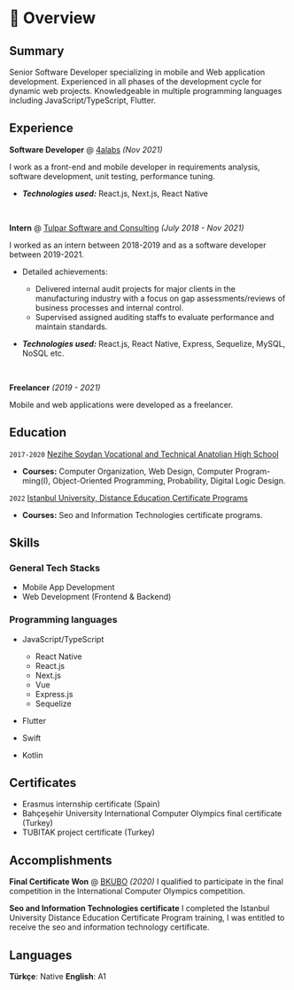 # 📖 Overview

## Summary

Senior Software Developer specializing in mobile and Web application development. Experienced in all phases of the development cycle for dynamic web projects. Knowledgeable in multiple programming languages ​​including JavaScript/TypeScript, Flutter.

## Experience

**Software Developer** @ [4alabs](https://www.4alabs.io/) _(Nov 2021)_

I work as a front-end and mobile developer in requirements analysis, software development, unit testing, performance tuning.

- _**Technologies used:**_ React.js, Next.js, React Native

&nbsp;

**Intern** @ [Tulpar Software and Consulting](https://www.tulparyazilim.com.tr/) _(July 2018 - Nov 2021)_

I worked as an intern between 2018-2019 and as a software developer between 2019-2021.

- Detailed achievements:

  - Delivered internal audit projects for major clients in the manufacturing industry with a focus on gap assessments/reviews of business processes and internal control.
  - Supervised assigned auditing staffs to evaluate performance and maintain standards.

- _**Technologies used:**_ React.js, React Native, Express, Sequelize, MySQL, NoSQL etc.

&nbsp;

**Freelancer** _(2019 - 2021)_

Mobile and web applications were developed as a freelancer.

## Education

`2017-2020` [Nezihe Soydan Vocational and Technical Anatolian High School]()

- **Courses:** Computer Organization, Web Design, Computer Program-
  ming(I), Object-Oriented Programming, Probability, Digital Logic Design.

`2022` [Istanbul University, Distance Education Certificate Programs](https://sfk.istanbul.edu.tr/)

- **Courses:** Seo and Information Technologies certificate programs.

## Skills

### General Tech Stacks

- Mobile App Development
- Web Development (Frontend & Backend)

### Programming languages

- JavaScript/TypeScript

  - React Native
  - React.js
  - Next.js
  - Vue
  - Express.js
  - Sequelize

- Flutter
- Swift
- Kotlin

## Certificates

- Erasmus internship certificate (Spain)
- Bahçeşehir University International Computer Olympics final certificate (Turkey)
- TUBITAK project certificate (Turkey)

## Accomplishments

**Final Certificate Won** @ [BKUBO](http://ubo.bahcesehir.k12.tr/) _(2020)_
I qualified to participate in the final competition in the International Computer Olympics competition.

**Seo and Information Technologies certificate**
I completed the Istanbul University Distance Education Certificate Program training, I was entitled to receive the seo and information technology certificate.

## Languages

**Türkçe**: Native
**English**: A1
